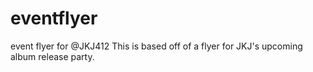 # eventflyer
event flyer for @JKJ412
This is based off of a flyer for JKJ's upcoming album release party.
